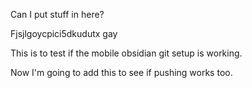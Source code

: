 Can I put stuff in here?

Fjsjlgoycpici5dkudutx gay

This is to test if the mobile obsidian git setup is working.

Now I'm going to add this to see if pushing works too.

